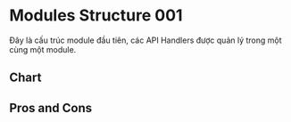 # Modules Structure 001

Đây là cấu trúc module đầu tiên, các API Handlers được quản lý trong một cùng một module.

## Chart

## Pros and Cons